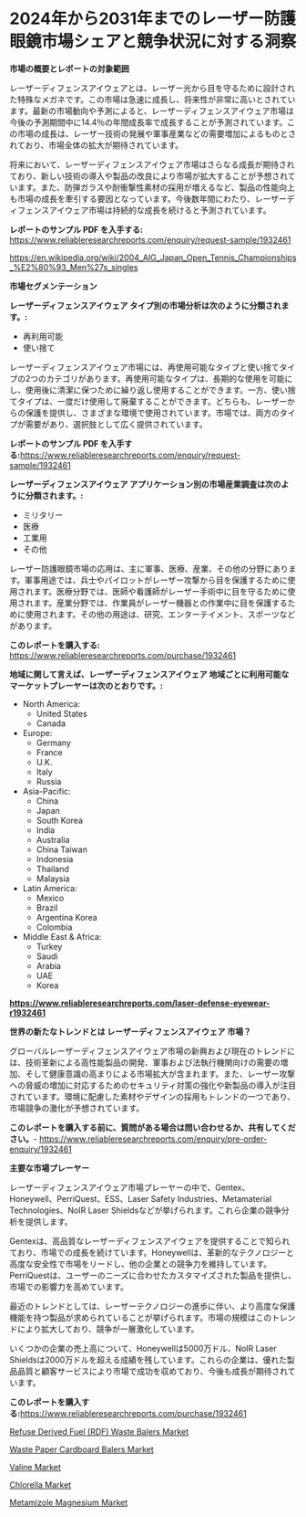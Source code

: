 <p><h1>2024年から2031年までのレーザー防護眼鏡市場シェアと競争状況に対する洞察</h1></p><p><strong>市場の概要とレポートの対象範囲</strong></p>
<p><p>レーザーディフェンスアイウェアとは、レーザー光から目を守るために設計された特殊なメガネです。この市場は急速に成長し、将来性が非常に高いとされています。最新の市場動向や予測によると、レーザーディフェンスアイウェア市場は今後の予測期間中に14.4％の年間成長率で成長することが予測されています。この市場の成長は、レーザー技術の発展や軍事産業などの需要増加によるものとされており、市場全体の拡大が期待されています。</p><p>将来において、レーザーディフェンスアイウェア市場はさらなる成長が期待されており、新しい技術の導入や製品の改良により市場が拡大することが予想されています。また、防弾ガラスや耐衝撃性素材の採用が増えるなど、製品の性能向上も市場の成長を牽引する要因となっています。今後数年間にわたり、レーザーディフェンスアイウェア市場は持続的な成長を続けると予測されています。</p></p>
<p><strong>レポートのサンプル PDF を入手する:</strong> <a href="https://www.reliableresearchreports.com/enquiry/request-sample/1932461">https://www.reliableresearchreports.com/enquiry/request-sample/1932461</a></p>
<p><a href="https://en.wikipedia.org/wiki/2004_AIG_Japan_Open_Tennis_Championships_%E2%80%93_Men%27s_singles">https://en.wikipedia.org/wiki/2004_AIG_Japan_Open_Tennis_Championships_%E2%80%93_Men%27s_singles</a></p>
<p><strong>市場セグメンテーション</strong></p>
<p><strong>レーザーディフェンスアイウェア タイプ別の市場分析は次のように分類されます。:</strong></p>
<p><ul><li>再利用可能</li><li>使い捨て</li></ul></p>
<p><p>レーザーディフェンスアイウェア市場には、再使用可能なタイプと使い捨てタイプの2つのカテゴリがあります。再使用可能なタイプは、長期的な使用を可能にし、使用後に清潔に保つために繰り返し使用することができます。一方、使い捨てタイプは、一度だけ使用して廃棄することができます。どちらも、レーザーからの保護を提供し、さまざまな環境で使用されています。市場では、両方のタイプが需要があり、選択肢として広く提供されています。</p></p>
<p><strong>レポートのサンプル PDF を入手する:</strong><a href="https://www.reliableresearchreports.com/enquiry/request-sample/1932461">https://www.reliableresearchreports.com/enquiry/request-sample/1932461</a></p>
<p><strong> レーザーディフェンスアイウェア アプリケーション別の市場産業調査は次のように分類されます。:</strong></p>
<p><ul><li>ミリタリー</li><li>医療</li><li>工業用</li><li>その他</li></ul></p>
<p><p>レーザー防護眼鏡市場の応用は、主に軍事、医療、産業、その他の分野にあります。軍事用途では、兵士やパイロットがレーザー攻撃から目を保護するために使用されます。医療分野では、医師や看護師がレーザー手術中に目を守るために使用されます。産業分野では、作業員がレーザー機器との作業中に目を保護するために使用されます。その他の用途は、研究、エンターテイメント、スポーツなどがあります。</p></p>
<p><strong>このレポートを購入する:</strong> <a href="https://www.reliableresearchreports.com/purchase/1932461">https://www.reliableresearchreports.com/purchase/1932461</a></p>
<p><strong>地域に関して言えば、レーザーディフェンスアイウェア 地域ごとに利用可能なマーケットプレーヤーは次のとおりです。:</strong></p>
<p><ul>
    <li>
        North America:
        <ul>
            <li>United States</li>
            <li>Canada</li>
        </ul>
    </li>
    <li>
        Europe:
        <ul>
            <li>Germany</li>
            <li>France</li>
            <li>U.K.</li>
            <li>Italy</li>
            <li>Russia</li>
        </ul>
    </li>
    <li>
        Asia-Pacific:
        <ul>
            <li>China</li>
            <li>Japan</li>
            <li>South Korea</li>
            <li>India</li>
            <li>Australia</li>
            <li>China Taiwan</li>
            <li>Indonesia</li>
            <li>Thailand</li>
            <li>Malaysia</li>
        </ul>
    </li>
    <li>
        Latin America:
        <ul>
            <li>Mexico</li>
            <li>Brazil</li>
            <li>Argentina Korea</li>
            <li>Colombia</li>
        </ul>
    </li>
    <li>
        Middle East & Africa:
        <ul>
            <li>Turkey</li>
            <li>Saudi</li>
            <li>Arabia</li>
            <li>UAE</li>
            <li>Korea</li>
        </ul>
    </li>
    </ul></p>
<p><strong><a href="https://www.reliableresearchreports.com/laser-defense-eyewear-r1932461">https://www.reliableresearchreports.com/laser-defense-eyewear-r1932461</a></strong></p>
<p><strong>世界の新たなトレンドとは レーザーディフェンスアイウェア 市場？</strong></p>
<p><p>グローバルレーザーディフェンスアイウェア市場の新興および現在のトレンドには、技術革新による高性能製品の開発、軍事および法執行機関向けの需要の増加、そして健康意識の高まりによる市場拡大が含まれます。また、レーザー攻撃への脅威の増加に対応するためのセキュリティ対策の強化や新製品の導入が注目されています。環境に配慮した素材やデザインの採用もトレンドの一つであり、市場競争の激化が予想されています。</p></p>
<p><strong>このレポートを購入する前に、質問がある場合は問い合わせるか、共有してください。</strong>- <a href="https://www.reliableresearchreports.com/enquiry/pre-order-enquiry/1932461">https://www.reliableresearchreports.com/enquiry/pre-order-enquiry/1932461</a></p>
<p><strong>主要な市場プレーヤー</strong></p>
<p><p>レーザーディフェンスアイウェア市場プレーヤーの中で、Gentex、Honeywell、PerriQuest、ESS、Laser Safety Industries、Metamaterial Technologies、NoIR Laser Shieldsなどが挙げられます。これら企業の競争分析を提供します。</p><p>Gentexは、高品質なレーザーディフェンスアイウェアを提供することで知られており、市場での成長を続けています。Honeywellは、革新的なテクノロジーと高度な安全性で市場をリードし、他の企業との競争力を維持しています。PerriQuestは、ユーザーのニーズに合わせたカスタマイズされた製品を提供し、市場での影響力を高めています。</p><p>最近のトレンドとしては、レーザーテクノロジーの進歩に伴い、より高度な保護機能を持つ製品が求められていることが挙げられます。市場の規模はこのトレンドにより拡大しており、競争が一層激化しています。</p><p>いくつかの企業の売上高について、Honeywellは5000万ドル、NoIR Laser Shieldsは2000万ドルを超える成績を残しています。これらの企業は、優れた製品品質と顧客サービスにより市場で成功を収めており、今後も成長が期待されています。</p></p>
<p><strong>このレポートを購入する:</strong><a href="https://www.reliableresearchreports.com/purchase/1932461">https://www.reliableresearchreports.com/purchase/1932461</a></p>
<p><p><a href="https://issuu.com/reportprime-2/docs/refuse-derived-fuel-rdf-waste-balers-market-size-2">Refuse Derived Fuel (RDF) Waste Balers Market</a></p><p><a href="https://issuu.com/reportprime-2/docs/waste-paper-cardboard-balers-market-size-2030.pptx">Waste Paper Cardboard Balers Market</a></p><p><a href="https://medium.com/@diegomoen/global-valine-market-opportunities-and-forecast-for-period-from-2024-to-2031-724f4aec9004">Valine Market</a></p><p><a href="https://medium.com/@diegomoen/global-chlorella-market-size-and-market-trends-analysis-by-regional-outlook-competitive-c2a1718ecee4">Chlorella Market</a></p><p><a href="https://www.linkedin.com/pulse/metamizole-magnesium-market-global-regional-analysis-focus-odcpe?trackingId=rXHzeGKgQt%2BosUDQyFdq2g%3D%3D">Metamizole Magnesium Market</a></p></p>